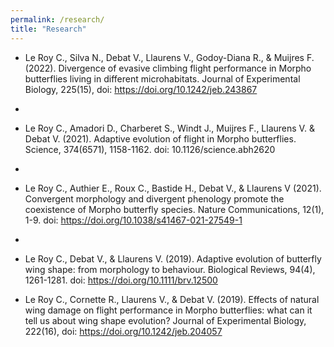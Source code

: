 ```yaml
---
permalink: /research/
title: "Research"
---
```


- Le Roy C., Silva N., Debat V., Llaurens V., Godoy-Diana R., & Muijres F. (2022). Divergence of evasive climbing flight performance in Morpho butterflies living in different microhabitats. Journal of Experimental Biology, 225(15), doi: https://doi.org/10.1242/jeb.243867
- 
- Le Roy C., Amadori D., Charberet S., Windt J., Muijres F., Llaurens V. & Debat V. (2021). Adaptive evolution of flight in Morpho butterflies. Science, 374(6571), 1158-1162. doi: 10.1126/science.abh2620
- 
- Le Roy C., Authier E., Roux C., Bastide H., Debat V., & Llaurens V (2021). Convergent morphology and divergent phenology promote the coexistence of Morpho butterfly species. Nature Communications, 12(1), 1-9. doi: https://doi.org/10.1038/s41467-021-27549-1
- 
- Le Roy C., Debat V., & Llaurens V. (2019). Adaptive evolution of butterfly wing shape: from morphology to behaviour. Biological Reviews, 94(4), 1261-1281.
doi: https://doi.org/10.1111/brv.12500

- Le Roy C., Cornette R., Llaurens V., & Debat V. (2019). Effects of natural wing damage on flight performance in Morpho butterflies: what can it tell us about wing shape evolution? Journal of Experimental Biology, 222(16), doi: https://doi.org/10.1242/jeb.204057
